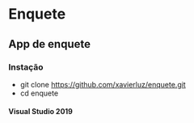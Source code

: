 # Enquete #
## App de enquete ##
### Instação ###

* git clone https://github.com/xavierluz/enquete.git 
* cd enquete 
#### Visual Studio 2019 ####
